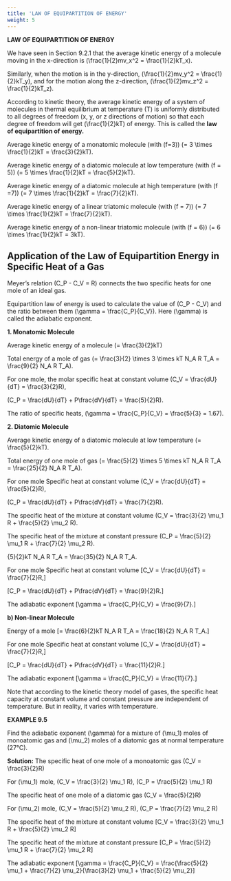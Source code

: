 ```yaml
---
title: 'LAW OF EQUIPARTITION OF ENERGY'
weight: 5
---
```


**LAW OF EQUIPARTITION OF ENERGY**

We have seen in Section 9.2.1 that the average kinetic energy of a molecule moving
in the x-direction is \(\frac{1}{2}mv_x^2 = \frac{1}{2}kT_x\).

Similarly, when the motion is in the y-direction, \(\frac{1}{2}mv_y^2 = \frac{1}{2}kT_y\), and for the motion along
the z-direction, \(\frac{1}{2}mv_z^2 = \frac{1}{2}kT_z\).

According to kinetic theory, the average kinetic energy of a system of molecules in thermal equilibrium at temperature \(T\) is uniformly distributed to all degrees of freedom (x, y, or
z directions of motion) so that each degree of freedom will get \(\frac{1}{2}kT\) of energy. This is called
the **law of equipartition of energy.**

Average kinetic energy of a monatomic
molecule (with \(f=3\)) \(= 3 \times \frac{1}{2}kT = \frac{3}{2}kT\).

Average kinetic energy of a diatomic molecule at low temperature (with \(f = 5\))
\(= 5 \times \frac{1}{2}kT = \frac{5}{2}kT\).

Average kinetic energy of a diatomic molecule at high temperature (with \(f =7\))
\(= 7 \times \frac{1}{2}kT = \frac{7}{2}kT\).

Average kinetic energy of a linear triatomic
molecule (with \(f = 7\)) \(= 7 \times \frac{1}{2}kT = \frac{7}{2}kT\).

Average kinetic energy of a non-linear triatomic
molecule (with \(f = 6\)) \(= 6 \times \frac{1}{2}kT = 3kT\).

## Application of the Law of Equipartition Energy in Specific Heat of a Gas

Meyer’s relation \(C_P - C_V = R\) connects the two specific heats for one mole of an ideal gas.

Equipartition law of energy is used to calculate the value of \(C_P - C_V\) and the ratio
between them \(\gamma = \frac{C_P}{C_V}\). Here \(\gamma\) is called the adiabatic exponent.

**1. Monatomic Molecule**

Average kinetic energy of a molecule
\(= \frac{3}{2}kT\)

Total energy of a mole of gas
\(= \frac{3}{2} \times 3 \times kT N_A R T_A = \frac{9}{2} N_A R T_A\).

For one mole, the molar specific heat at constant volume
\(C_V = \frac{dU}{dT} = \frac{3}{2}R\),

\(C_P = \frac{dU}{dT} + P\frac{dV}{dT} = \frac{5}{2}R\).

The ratio of specific heats,
\(\gamma = \frac{C_P}{C_V} = \frac{5}{3} = 1.67\).

**2. Diatomic Molecule**

Average kinetic energy of a diatomic molecule at low temperature \(= \frac{5}{2}kT\).

Total energy of one mole of gas
\(= \frac{5}{2} \times 5 \times kT N_A R T_A = \frac{25}{2} N_A R T_A\).

For one mole Specific heat at constant volume
\(C_V = \frac{dU}{dT} = \frac{5}{2}R\),

\(C_P = \frac{dU}{dT} + P\frac{dV}{dT} = \frac{7}{2}R\).

The specific heat of the mixture at constant volume
\(C_V = \frac{3}{2} \mu_1 R + \frac{5}{2} \mu_2 R\).

The specific heat of the mixture at constant pressure
\(C_P = \frac{5}{2} \mu_1 R + \frac{7}{2} \mu_2 R\).

{5}{2}kT N_A R T_A = \frac{35}{2} N_A R T_A.

For one mole Specific heat at constant volume
\[C_V = \frac{dU}{dT} = \frac{7}{2}R,\]

\[C_P = \frac{dU}{dT} + P\frac{dV}{dT} = \frac{9}{2}R.\]

The adiabatic exponent
\[\gamma = \frac{C_P}{C_V} = \frac{9}{7}.\]

**b) Non-linear Molecule**

Energy of a mole
\[= \frac{6}{2}kT N_A R T_A = \frac{18}{2} N_A R T_A.\]

For one mole Specific heat at constant volume
\[C_V = \frac{dU}{dT} = \frac{7}{2}R,\]

\[C_P = \frac{dU}{dT} + P\frac{dV}{dT} = \frac{11}{2}R.\]

The adiabatic exponent
\[\gamma = \frac{C_P}{C_V} = \frac{11}{7}.\]

Note that according to the kinetic theory model of gases, the specific heat capacity at constant volume and constant pressure are independent of temperature. But in reality, it varies with temperature.

**EXAMPLE 9.5**

Find the adiabatic exponent \(\gamma\) for a mixture of \(\mu_1\) moles of monoatomic gas and \(\mu_2\) moles of a diatomic gas at normal temperature (27°C).

**Solution:** The specific heat of one mole of a monoatomic gas \(C_V = \frac{3}{2}R\)

For \(\mu_1\) mole, \(C_V = \frac{3}{2} \mu_1 R\), \(C_P = \frac{5}{2} \mu_1 R\)

The specific heat of one mole of a diatomic gas \(C_V = \frac{5}{2}R\)

For \(\mu_2\) mole, \(C_V = \frac{5}{2} \mu_2 R\), \(C_P = \frac{7}{2} \mu_2 R\)

The specific heat of the mixture at constant volume
\[C_V = \frac{3}{2} \mu_1 R + \frac{5}{2} \mu_2 R\]

The specific heat of the mixture at constant pressure
\[C_P = \frac{5}{2} \mu_1 R + \frac{7}{2} \mu_2 R\]

The adiabatic exponent
\[\gamma = \frac{C_P}{C_V} = \frac{\frac{5}{2} \mu_1 + \frac{7}{2} \mu_2}{\frac{3}{2} \mu_1 + \frac{5}{2} \mu_2}\]


